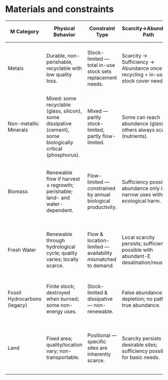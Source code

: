 
# Materials and constraints

| M Category                   | Physical Behavior                                                                                            | Constraint Type                                               | Scarcity→Abundance Path                                                           | True Abundance Possible?                                                                       | Key MET Dynamics                                                                        |
| ---------------------------- | ------------------------------------------------------------------------------------------------------------ | ------------------------------------------------------------- | --------------------------------------------------------------------------------- | ---------------------------------------------------------------------------------------------- | --------------------------------------------------------------------------------------- |
| Metals                       | Durable, non-perishable, recyclable with low quality loss.                                                   | Stock-limited — total in-use stock sets replacement needs.    | Scarcity → Sufficiency → Abundance once recycling + in-use stock cover needs.     | Yes, with high loop efficiency and declining population.                                       | Mining fades after abundance point; T focuses on recovery, sorting, metallurgy.         |
| Non-metallic Minerals        | Mixed: some recyclable (glass, silicon), some dissipative (cement), some biologically critical (phosphorus). | Mixed — partly stock-limited, partly flow-limited.            | Some can reach abundance (glass), others always scarce (nutrients).               | Partial — depends on material type.                                                            | Abundant-E can make low-grade ore usable; nutrient loops must close to avoid scarcity.  |
| Biomass                      | Renewable flow if harvest ≤ regrowth; perishable; land- and water-dependent.                                 | Flow-limited — constrained by annual biological productivity. | Sufficiency possible; abundance only in narrow uses without ecological harm.      | Partial — food always constrained biologically; wood/fiber can be abundant with good land use. | Overharvest creates false abundance; population decline eases pressure.                 |
| Fresh Water                  | Renewable through hydrological cycle; quality varies; locally scarce.                                        | Flow & location-limited — availability mismatched to demand.  | Local scarcity persists; sufficiency possible with abundant-E desalination/reuse. | Partial — agriculture remains constrained by soil-water ecology.                               | E removes many industrial/urban limits; governance and ecology constrain ag use.        |
| Fossil Hydrocarbons (legacy) | Finite stock; destroyed when burned; some non-energy uses.                                                   | Stock-limited & dissipative — non-renewable.                  | False abundance until depletion; no path to true abundance.                       | No — inherently finite.                                                                        | Reserve for high-value chemical uses; replace energy role with renewables + synthetics. |
| Land                         | Fixed area; quality/location vary; non-transportable.                                                        | Positional — specific sites are inherently scarce.            | Scarcity persists for desirable sites; sufficiency possible for basic needs.      | No — universal abundance impossible.                                                           | High-value land always contested; managed by complex cultural technics (law, zoning).   |
